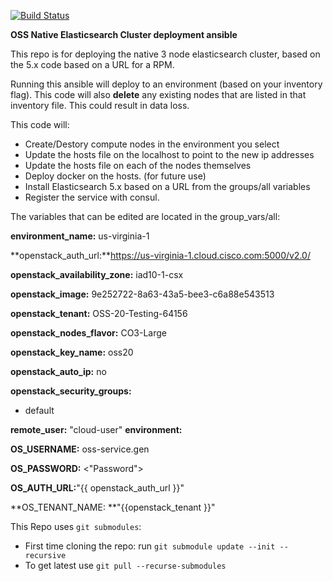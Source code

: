 
[![Build Status](http://104.196.230.228/api/badges/CCF-Core/oss-elasticcluster-native/status.svg)](http://104.196.230.228/CCF-Core/oss-elasticcluster-native)


**OSS Native Elasticsearch Cluster deployment ansible**

This repo is for deploying the native 3 node elasticsearch cluster, based on the 5.x code based on a URL for a RPM.

Running this ansible will deploy to an environment (based on your inventory flag).  This code will also **delete** any existing nodes that are listed in that inventory file.  This could result in data loss.  

This code will:

* Create/Destory compute nodes in the environment you select
* Update the hosts file on the localhost to point to the new ip addresses
* Update the hosts file on each of the nodes themselves
* Deploy docker on the hosts.  (for future use)
* Install Elasticsearch 5.x based on a URL from the groups/all variables
* Register the service with consul.

The variables that can be edited are located in the group_vars/all:

**environment_name:** us-virginia-1

**openstack_auth_url:**https://us-virginia-1.cloud.cisco.com:5000/v2.0/ 

**openstack_availability_zone:** iad10-1-csx 

**openstack_image:** 9e252722-8a63-43a5-bee3-c6a88e543513 

**openstack_tenant:** OSS-20-Testing-64156 

**openstack_nodes_flavor:** CO3-Large

**openstack_key_name:** oss20

**openstack_auto_ip:** no 

**openstack_security_groups:**
   - default

**remote_user:** "cloud-user"
**environment:**
   
**OS_USERNAME:** oss-service.gen   

**OS_PASSWORD:** <"Password">

**OS_AUTH_URL:**"{{ openstack_auth_url }}"

**OS_TENANT_NAME: **"{{openstack_tenant }}"


This Repo uses `git submodules`: 
  - First time cloning the repo: run `git submodule update --init --recursive`
  - To get latest use `git pull --recurse-submodules`
